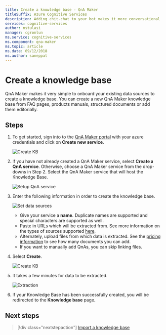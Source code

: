 ```yaml
---
title: Create a knowledge base - QnA Maker
titleSuffix: Azure Cognitive Services
description: Adding chit-chat to your bot makes it more conversational and engaging. QnA Maker allows you to easily add a pre-populated set of the top chit-chat, into your KB. This can be a starting point for your bot's chit-chat and save you the time and cost of writing them from scratch.   
services: cognitive-services
author: nstulasi
manager: cgronlun
ms.service: cognitive-services
ms.component: qna-maker
ms.topic: article
ms.date: 09/12/2018
ms.author: saneppal
---
```


# Create a knowledge base

QnA Maker makes it very simple to onboard your existing data sources to create a knowledge base. You can create a new QnA Maker knowledge base from FAQ pages, products manuals, structured documents or add them editorially.

## Steps

1. To get started, sign into to the [QnA Maker portal](https://qnamaker.ai) with your azure credentials and click on **Create new service**.

    ![Create KB ](../media/qnamaker-how-to-create-kb/create-new-service.png)

2. If you have not already created a QnA Maker service, select **Create a QnA service**. Otherwise, choose a QnA Maker service from the drop-downs in Step 2. Select the QnA Maker service that will host the Knowledge Base.

    ![Setup QnA service](../media/qnamaker-how-to-create-kb/setup-qna-resource.png)

3. Enter the following information in order to create the knowledge base.

    ![Set data sources](../media/qnamaker-how-to-create-kb/set-data-sources.png)

    - Give your service a **name.** Duplicate names are supported and special characters are supported as well.
    - Paste in URLs which will be extracted from. See more information on the types of sources supported [here](../Concepts/data-sources-supported.md).
    - Alternately, upload files from which data is extracted. See the [pricing information](https://aka.ms/qnamaker-pricing
) to see how many documents you can add.
    - If you want to manually add QnAs, you can skip linking files.

4. Select **Create**.

    ![Create KB](../media/qnamaker-how-to-create-kb/create-kb.png)

5. It takes a few minutes for data to be extracted.

    ![Extraction](../media/qnamaker-how-to-create-kb/hang-tight-extraction.png)

6. If your Knowledge Base has been successfully created, you will be redirected to the **Knowledge base** page.

## Next steps

> [!div class="nextstepaction"]
> [Import a knowledge base](../Tutorials/migrate-knowledge-base.md)
